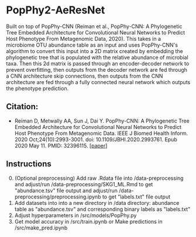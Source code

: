 # PopPhy2-AeResNet

Built on top of PopPhy-CNN (Reiman et al., PopPhy-CNN: A Phylogenetic Tree Embedded Architecture for Convolutional Neural Networks to Predict Host Phenotype From Metagenomic Data, 2020). This takes in a microbiome OTU abundance table as an input and uses PopPhy-CNN's algorithm to convert this input into a 2D matrix created by embedding the phylogenetic tree that is populated with the relative abundance of microbial taxa. Then this 2d matrix is passed through an encoder-decoder network to prevent overfitting, then outputs from the decoder network are fed through a CNN architecture skip connections, then outputs from the CNN architecture are fed through a fully connected neural network which outputs the phenotype prediction.


## Citation:
* Reiman D, Metwally AA, Sun J, Dai Y. PopPhy-CNN: A Phylogenetic Tree Embedded Architecture for Convolutional Neural Networks to Predict Host Phenotype From Metagenomic Data. IEEE J Biomed Health Inform. 2020 Oct;24(10):2993-3001. doi: 10.1109/JBHI.2020.2993761. Epub 2020 May 11. PMID: 32396115. [[paper](https://pubmed.ncbi.nlm.nih.gov/32396115/)]

## Instructions
0) (Optional preprocessing) Add raw .Rdata file into /data-preprocessing and adjust/run /data-preprocessing/SKG1_ML.Rmd to get "abundance.tsv" file output and adjust/run /data-preprocessing/preprocessing.ipynb to get "labels.txt" file output
1) Add datasets into into a new directory in /data directory: abundance table as "abundance.tsv" and corresponding binary labels as "labels.txt" 
2) Adjust hyperparameters in /src/models/PopPhy.py
3) Get model accuracy in /src/train.ipynb or Make predictions in /src/make_pred.ipynb